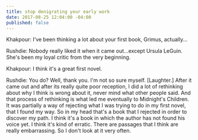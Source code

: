 ```yaml
---
title: stop denigrating your early work
date: 2017-08-25 12:04:00 -04:00
published: false
---
```


Khakpour: I've been thinking a lot about your first book, Grimus, actually...

Rushdie: Nobody really liked it when it came out...except Ursula LeGuin. She's been my loyal critic from the very beginning.

Khakpour: I think it's a great first novel.

Rushdie: You do? Well, thank you. I'm not so sure myself. [Laughter.] After it came out and after its really quite poor reception, I did a lot of rethinking about why I think is wrong about it, never mind what other people said. And that process of rethinking is what led me eventually to Midnight's Children. It was partially a way of rejecting what I was trying to do in my first novel, that I found my way. So in my head that's a book that I rejected in order to discover my path. I think it's a book in which the author has not found his voice yet. I think it's kind of erratic. There are passages that I think are really embarrassing. So I don't look at it very often.